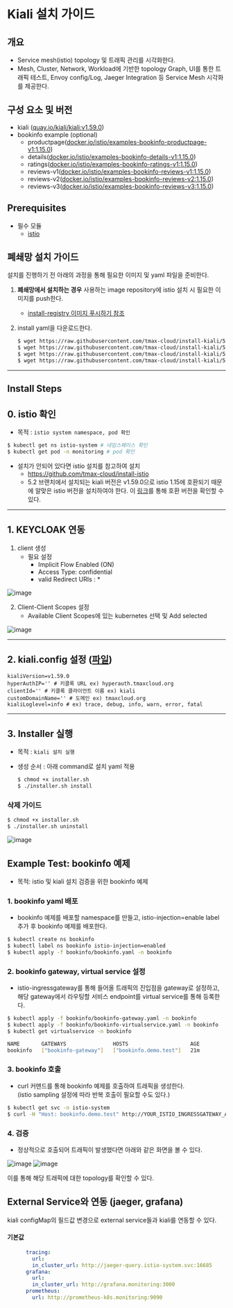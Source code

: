 
# Kiali 설치 가이드

## 개요

- Service mesh(istio) topology 및 트래픽 관리를 시각화한다.
- Mesh, Cluster, Network, Workload에 기반한 topology Graph, UI를 통한 트래픽 테스트, Envoy config/Log, Jaeger Integration 등 Service Mesh 시각화를 제공한다.

## 구성 요소 및 버전

* kiali ([quay.io/kiali/kiali:v1.59.0](https://quay.io/repository/kiali/kiali?tab=tags))
* bookinfo example (optional)
  * productpage([docker.io/istio/examples-bookinfo-productpage-v1:1.15.0](https://hub.docker.com/layers/istio/examples-bookinfo-productpage-v1/1.15.0/images/sha256-0a5eb4795952372251d51f72834bccb7ea01a67cb72fd9b58b757cca103b7524?context=explore))
  * details([docker.io/istio/examples-bookinfo-details-v1:1.15.0](https://hub.docker.com/layers/istio/examples-bookinfo-details-v1/1.15.0/images/sha256-fce0bcbff0bed09116dacffca15695cd345e0c3788c15b0114a05f654ddecc17?context=explore))
  * ratings([docker.io/istio/examples-bookinfo-ratings-v1:1.15.0](https://hub.docker.com/layers/istio/examples-bookinfo-ratings-v1/1.15.0/images/sha256-09b9d6958a13ad1a97377b7d5c2aa9e0372c008cdf5a44ce3e72fbd9660936cf?context=explore))
  * reviews-v1([docker.io/istio/examples-bookinfo-reviews-v1:1.15.0](https://hub.docker.com/layers/istio/examples-bookinfo-reviews-v1/1.15.0/images/sha256-40e8aba77c1b46f37e820a60aa6948485d39e6f55f1492fa1f17383efd95511c?context=explore))
  * reviews-v2([docker.io/istio/examples-bookinfo-reviews-v2:1.15.0](https://hub.docker.com/layers/istio/examples-bookinfo-reviews-v2/1.15.0/images/sha256-e86d247b7ac275eb681a7e9c869325762686ccf0b5cfb6bde100ff2c1f01ae2b?context=explore))
  * reviews-v3([docker.io/istio/examples-bookinfo-reviews-v3:1.15.0](https://hub.docker.com/layers/istio/examples-bookinfo-reviews-v3/1.15.0/images/sha256-e454cab754cf9234e8b41d7c5e30f53a4c125d7d9443cb3ef2b2eb1c4bd1ec14?context=explore))

## Prerequisites

* 필수 모듈
  * [istio](https://github.com/tmax-cloud/install-istio/tree/5.2)

## 폐쇄망 설치 가이드
설치를 진행하기 전 아래의 과정을 통해 필요한 이미지 및 yaml 파일을 준비한다.
1. **폐쇄망에서 설치하는 경우** 사용하는 image repository에 istio 설치 시 필요한 이미지를 push한다.

    - [install-registry 이미지 푸시하기 참조](https://github.com/tmax-cloud/install-registry/blob/5.0/podman.md)
2. install yaml을 다운로드한다.
    ```bash    
    $ wget https://raw.githubusercontent.com/tmax-cloud/install-kiali/5.2/yaml/kiali.yaml
    $ wget https://raw.githubusercontent.com/tmax-cloud/install-kiali/5.2/bookinfo/bookinfo.yaml
    $ wget https://raw.githubusercontent.com/tmax-cloud/install-kiali/5.2/bookinfo/bookinfo-gateway.yaml
    $ wget https://raw.githubusercontent.com/tmax-cloud/install-kiali/5.2/bookinfo/bookinfo-virtualservice.yaml
   ```

---

## Install Steps

## 0. istio 확인

* 목적 : `istio system namespace, pod 확인`

```bash
$ kubectl get ns istio-system # 네임스페이스 확인
$ kubectl get pod -n monitoring # pod 확인
```

* 설치가 안되어 있다면 istio 설치를 참고하여 설치
  * https://github.com/tmax-cloud/install-istio
  * 5.2 브랜치에서 설치되는 kiali 버전은 v1.59.0으로 istio 1.15에 호환되기 때문에 알맞은 istio 버전을 설치하여야 한다. 이 [링크](https://kiali.io/docs/installation/installation-guide/prerequisites/)를 통해 호환 버전을 확인할 수 있다.

---

## 1. KEYCLOAK 연동

1. client 생성
   - 필요 설정
     - Implicit Flow Enabled (ON)
     - Access Type: confidential
     - valid Redirect URIs : *

![image](figure/1-client.png)

2. Client-Client Scopes 설정
   - Available Client Scopes에 있는 kubernetes 선택 및 Add selected

![image](figure/2-clientScope.png)

---

## 2. kiali.config 설정 ([파일](./kiali.config))

   ```config
   kialiVersion=v1.59.0
   hyperAuthIP='' # 키클록 URL ex) hyperauth.tmaxcloud.org
   clientId='' # 키클록 클라이언트 이름 ex) kiali
   customDomainName='' # 도메인 ex) tmaxcloud.org
   kialiLoglevel=info # ex) trace, debug, info, warn, error, fatal
   ```

---

## 3. Installer 실행

* 목적 : `kiali 설치 실행 `

* 생성 순서 : 아래 command로 설치 yaml 적용
   ```bash
   $ chmod +x installer.sh
   $ ./installer.sh install
   ```

### 삭제 가이드

```bash
$ chmod +x installer.sh
$ ./installer.sh uninstall
```



![image](figure/kiali-ui.png)


## Example Test: bookinfo 예제
* 목적: istio 및 kiali 설치 검증을 위한 bookinfo 예제
### 1. bookinfo yaml 배포
* bookinfo 예제를 배포할 namespace를 만들고, istio-injection=enable label 추가 후 bookinfo 예제를 배포한다.
```bash
$ kubectl create ns bookinfo
$ kubectl label ns bookinfo istio-injection=enabled
$ kubectl apply -f bookinfo/bookinfo.yaml -n bookinfo
```
### 2. bookinfo gateway, virtual service 설정
* istio-ingressgateway를 통해 들어올 트래픽의 진입점을 gateway로 설정하고,<br/>
해당 gateway에서 라우팅할 서비스 endpoint를 virtual service를 통해 등록한다.
```bash
$ kubectl apply -f bookinfo/bookinfo-gateway.yaml -n bookinfo
$ kubectl apply -f bookinfo/bookinfo-virtualservice.yaml -n bookinfo
$ kubectl get virtualservice -n bookinfo 

NAME       GATEWAYS               HOSTS                    AGE
bookinfo   ["bookinfo-gateway"]   ["bookinfo.demo.test"]   21m
```
### 3. bookinfo 호출
* curl 커맨드를 통해 bookinfo 예제를 호출하여 트래픽을 생성한다. <br/>
(istio sampling 설정에 따라 반복 호출이 필요할 수도 있다.)
```bash
$ kubectl get svc -n istio-system
$ curl -H "Host: bookinfo.demo.test" http://YOUR_ISTIO_INGRESSGATEWAY_ADDR/productpage
```
### 4. 검증
* 정상적으로 호출되어 트래픽이 발생했다면 아래와 같은 화면을 볼 수 있다.

![image](figure/kiali-overview.png)
![image](figure/kiali-graph.png)

이를 통해 해당 트래픽에 대한 topology를 확인할 수 있다.

## External Service와 연동 (jaeger, grafana)
kiali configMap의 필드값 변경으로 external service들과 kiali를 연동할 수 있다.
#### 기본값
```yaml
      tracing:
        url:
        in_cluster_url: http://jaeger-query.istio-system.svc:16685
      grafana:
        url:
        in_cluster_url: http://grafana.monitoring:3000
      prometheus:
        url: http://prometheus-k8s.monitoring:9090
```

